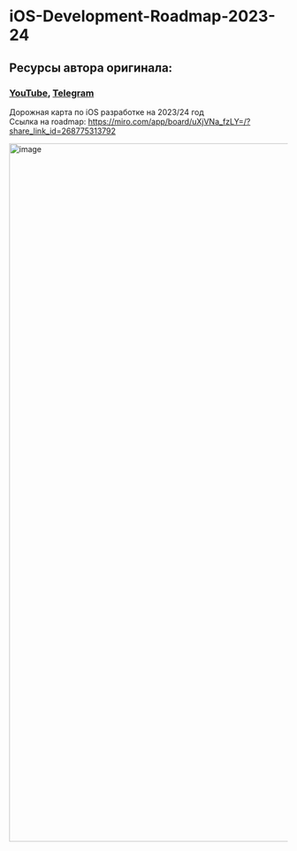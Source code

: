 # iOS-Development-Roadmap-2023-24

## Ресурсы автора оригинала: 
### [YouTube](https://www.youtube.com/watch?v=Ffec-hUHHog), [Telegram](https://t.me/nems0n)

Дорожная карта по iOS разработке на 2023/24 год
<br>
Ссылка на roadmap: https://miro.com/app/board/uXjVNa_fzLY=/?share_link_id=268775313792

<img width="1263" alt="image" src="https://github.com/jibunnoeiko/iOS-Development-Roadmap-2023-24/assets/62598594/889c172f-68d7-41cc-b4f6-8f81951f5a78">
